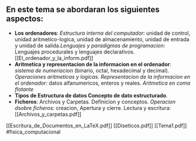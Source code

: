 ## En este tema se abordaran los siguientes aspectos:

 - **Los ordenadores**: *Estructura interna del computador:* unidad de control, unidad aritmetico-logica, unidad de almacenamiento, unidad de entrada y unidad de salida.*Lenguajes y paradigmas de programacion:* Lenguajes procedurales y lenguajes declarativos. [[El_ordenador_y_la_inform.pdf]]
 - **Aritmetica y representacion de la informacion en el ordenador**: *sistema de numeriacion* (binario, octal, hexadecimal y decimal). *Operaciones aritmeticas y logicas*. *Representacion de la informacion en el ordenador:* datos alfanumericos, enteros y reales. *Aritmetica en coma flotante*
 - **Tipos de Estructura de datos Concepto de dato estructurado**.
 - **Ficheros**: Archivos y Carpetas. Definicion y conceptos. *Operacion dsobre ficheros:* creacion, Apertura y cierre. Lectura y escritura: [[Archivos_y_carpetas.pdf]]

[[Escritura_de_Documentos_en_LaTeX.pdf]]
[[Diseticos.pdf]]
[[Tema1.pdf]]
#fisica_computacional
